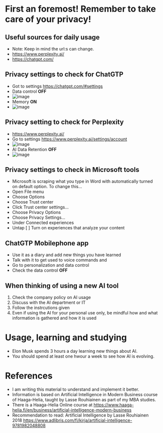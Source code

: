 # First an foremost! Remember to take care of your privacy!
## Useful sources for daily usage
- Note: Keep in mind the url:s can change.
- https://www.perplexity.ai/
- https://chatgpt.com/


## Privacy settings to check for ChatGTP
- Got to settings https://chatgpt.com/#settings
- Data control **OFF**
- ![image](https://github.com/user-attachments/assets/d0810914-846f-4796-8e48-25041625b72a)
- Memory **ON**
- ![image](https://github.com/user-attachments/assets/0226c60d-17f3-47c9-b4e3-cb779bd1f7d5)

## Privacy setting to check for Perplexity
- https://www.perplexity.ai/
- Go to settings https://www.perplexity.ai/settings/account
- ![image](https://github.com/user-attachments/assets/c1bfd588-85ca-411c-a19e-0153c97993eb)
- AI Data Retention **OFF**
- ![image](https://github.com/user-attachments/assets/6e062ab3-3a93-493d-b60c-f933fa30812a)

## Privacy settings to check in Microsoft tools
- Microsoft is scraping what you type in Word with automatically turned on default option. To change this...
- Open File menu
- Choose Options
- Choose Trust center
- Click Trust center settings...
- Choose Privacy Options
- Choose Privacy Settings...
- Under Connected experiences
- Untap [ ] Turn on experiences that analyze your content

## ChatGTP Mobilephone app
- Use it as a diary and add new things you have learned
- Talk with it to get used to voice commands and 
- Go to personalization and data control
- Check the data control **OFF**

## When thinking of using a new AI tool
1. Check the company policy on AI usage
2. Discuss with the AI department or IT
3. Follow the instrcutions given
4. Even if using the AI for your personal use only, be mindful how and what information is gathered and how it is used


# Usage, learning and studying
- Elon Musk spends 3 hours a day learning new things about AI.
- You should spend at least one hwour a week to see how AI is evolving.


# References
- I am writing this material to understand and implement it better.
- Information is based on Artificial Intelligence in Modern Business course of Haaga-Helia, taught by Lasse Rouhiainen as part of my MBA studies.
- There is a Haaga-Helia Online course at https://www.haaga-helia.fi/en/business/artificial-intelligence-modern-business
- Recommendation to read: Artificial Intelligence by Lasse Rouhiainen 2018 https://www.adlibris.com/fi/kirja/artificial-intelligence-9781982048808

